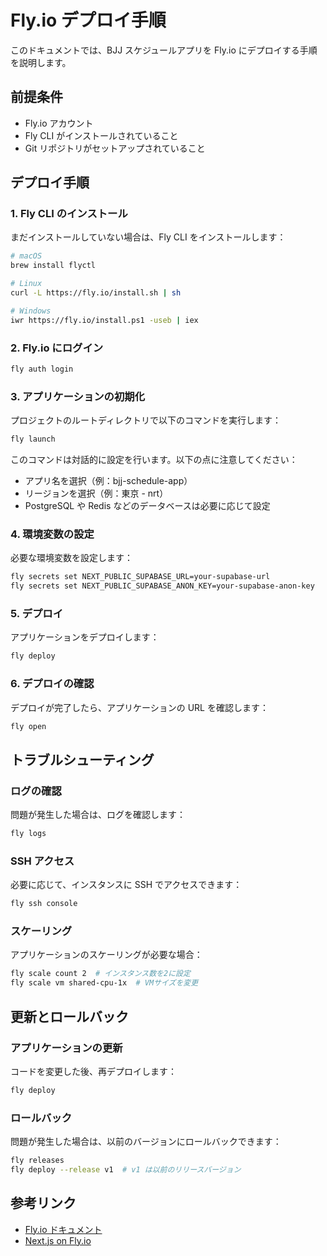 # Fly.io デプロイ手順

このドキュメントでは、BJJ スケジュールアプリを Fly.io にデプロイする手順を説明します。

## 前提条件

- Fly.io アカウント
- Fly CLI がインストールされていること
- Git リポジトリがセットアップされていること

## デプロイ手順

### 1. Fly CLI のインストール

まだインストールしていない場合は、Fly CLI をインストールします：

```bash
# macOS
brew install flyctl

# Linux
curl -L https://fly.io/install.sh | sh

# Windows
iwr https://fly.io/install.ps1 -useb | iex
```

### 2. Fly.io にログイン

```bash
fly auth login
```

### 3. アプリケーションの初期化

プロジェクトのルートディレクトリで以下のコマンドを実行します：

```bash
fly launch
```

このコマンドは対話的に設定を行います。以下の点に注意してください：

- アプリ名を選択（例：bjj-schedule-app）
- リージョンを選択（例：東京 - nrt）
- PostgreSQL や Redis などのデータベースは必要に応じて設定

### 4. 環境変数の設定

必要な環境変数を設定します：

```bash
fly secrets set NEXT_PUBLIC_SUPABASE_URL=your-supabase-url
fly secrets set NEXT_PUBLIC_SUPABASE_ANON_KEY=your-supabase-anon-key
```

### 5. デプロイ

アプリケーションをデプロイします：

```bash
fly deploy
```

### 6. デプロイの確認

デプロイが完了したら、アプリケーションの URL を確認します：

```bash
fly open
```

## トラブルシューティング

### ログの確認

問題が発生した場合は、ログを確認します：

```bash
fly logs
```

### SSH アクセス

必要に応じて、インスタンスに SSH でアクセスできます：

```bash
fly ssh console
```

### スケーリング

アプリケーションのスケーリングが必要な場合：

```bash
fly scale count 2  # インスタンス数を2に設定
fly scale vm shared-cpu-1x  # VMサイズを変更
```

## 更新とロールバック

### アプリケーションの更新

コードを変更した後、再デプロイします：

```bash
fly deploy
```

### ロールバック

問題が発生した場合は、以前のバージョンにロールバックできます：

```bash
fly releases
fly deploy --release v1  # v1 は以前のリリースバージョン
```

## 参考リンク

- [Fly.io ドキュメント](https://fly.io/docs/)
- [Next.js on Fly.io](https://fly.io/docs/js/frameworks/nextjs/)